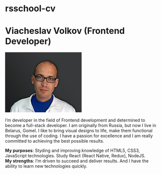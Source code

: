 # rsschool-cv

# Viacheslav Volkov (Frontend Developer)

![avatar](images/avatar/avatar.jpg "demo avatar")

I’m developer in the field of Frontend development and determined to become a full-stack developer. I am originally from Russia, but now I live in Belarus, Gomel. I like to bring visual designs to life, make them functional through the use of coding.  I have a passion for excellence and I am really committed to achieving the best possible results.

**My purposes**: Styding and improving knowledge of HTML5, CSS3, JavaScript technologies. Study React (React Native, Redux), NodeJS.  
**My strengths**:  I’m driven to succeed and deliver results. And I have the ability to learn new technologies quickly.